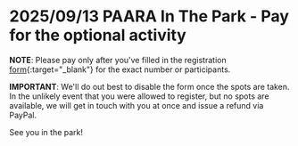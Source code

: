 <script
  src="https://www.paypal.com/sdk/js?client-id=BAApzfMz4eu7PvkRHlc2cYaZFUEw2bzgXKAnhftc43l5Y2D5Cb_PiJNDFhyBo7DeetNcRkws79Es0NqDx4&components=hosted-buttons&enable-funding=venmo&currency=USD">
</script>

# 2025/09/13 PAARA In The Park - Pay for the optional activity

**NOTE**: Please pay only after you've filled in the registration [form](https://forms.gle/yLQAzamgPwas76UYA){:target="_blank"} for the exact number or participants.

**IMPORTANT**: We'll do out best to disable the form once the spots are taken. In the unlikely event that you were allowed to register, but no spots are available, we will get in touch with you at once and issue a refund via PayPal.

<div id="paypal-container-HZ9FD3KRR74C4"></div>
<script>
  paypal.HostedButtons({
    hostedButtonId: "HZ9FD3KRR74C4",
  }).render("#paypal-container-HZ9FD3KRR74C4")
</script>

See you in the park!
